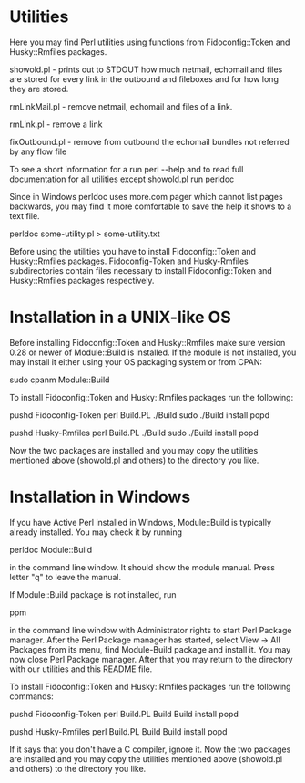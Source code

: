 Utilities
=========

Here you may find Perl utilities using functions from Fidoconfig::Token and
Husky::Rmfiles packages.

showold.pl - prints out to STDOUT how much netmail, echomail and files
             are stored for every link in the outbound and fileboxes and
             for how long they are stored.

rmLinkMail.pl - remove netmail, echomail and files of a link.

rmLink.pl - remove a link

fixOutbound.pl - remove from outbound the echomail bundles not referred
                 by any flow file

To see a short information for a <utility> run
    perl <utility> --help
and to read full documentation for all utilities except showold.pl run
    perldoc <utility>

Since in Windows perldoc uses more.com pager which cannot list pages backwards,
you may find it more comfortable to save the help it shows to a text file.

perldoc some-utility.pl > some-utility.txt

Before using the utilities you have to install Fidoconfig::Token and 
Husky::Rmfiles packages. Fidoconfig-Token and Husky-Rmfiles subdirectories
contain files necessary to install Fidoconfig::Token and Husky::Rmfiles
packages respectively.

Installation in a UNIX-like OS
==============================

Before installing Fidoconfig::Token and Husky::Rmfiles make sure version 0.28
or newer of Module::Build is installed. If the module is not installed, you may
install it either using your OS packaging system or from CPAN:

sudo cpanm Module::Build

To install Fidoconfig::Token and Husky::Rmfiles packages run the following:

pushd Fidoconfig-Token
perl Build.PL
./Build
sudo ./Build install
popd

pushd Husky-Rmfiles
perl Build.PL
./Build
sudo ./Build install
popd

Now the two packages are installed and you may copy the utilities mentioned
above (showold.pl and others) to the directory you like.


Installation in Windows
=======================

If you have Active Perl installed in Windows, Module::Build is typically already
installed. You may check it by running

perldoc Module::Build

in the command line window. It should show the module manual. Press letter "q"
to leave the manual.

If Module::Build package is not installed, run

ppm

in the command line window with Administrator rights to start Perl Package 
manager. After the Perl Package manager has started, select
View -> All Packages from its menu, find Module-Build package and install it.
You may now close Perl Package manager. After that you may return to the
directory with our utilities and this README file.

To install Fidoconfig::Token and Husky::Rmfiles packages run the following
commands:

pushd Fidoconfig-Token
perl Build.PL
Build
Build install
popd

pushd Husky-Rmfiles
perl Build.PL
Build
Build install
popd

If it says that you don't have a C compiler, ignore it. Now the two packages
are installed and you may copy the utilities mentioned above (showold.pl and
others) to the directory you like.
